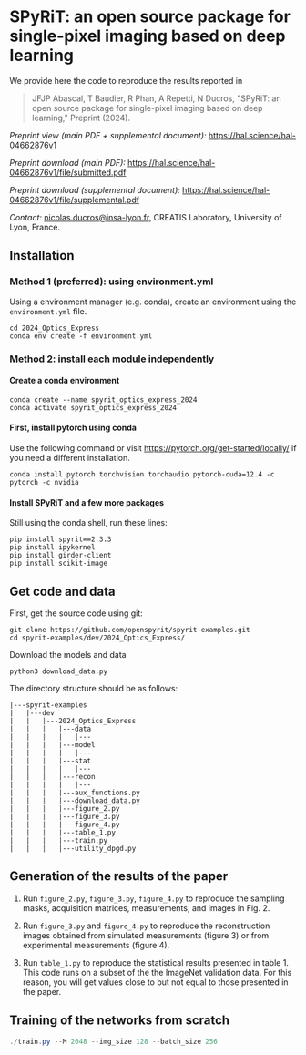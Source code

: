 # SPyRiT: an open source package for single-pixel imaging based on deep learning

We provide here the code to reproduce the results reported in

> JFJP Abascal, T Baudier, R Phan, A Repetti, N Ducros, "SPyRiT: an open source package for single-pixel imaging based on deep learning," Preprint (2024). 

*Preprint view (main PDF + supplemental document):* https://hal.science/hal-04662876v1

*Preprint download (main PDF):* https://hal.science/hal-04662876v1/file/submitted.pdf

*Preprint download (supplemental document):* https://hal.science/hal-04662876v1/file/supplemental.pdf

*Contact:* nicolas.ducros@insa-lyon.fr, CREATIS Laboratory, University of Lyon, France.

## Installation

### Method 1 (preferred): using environment.yml
Using a environment manager (e.g. conda), create an environment using the `environment.yml` file.
```shell
cd 2024_Optics_Express
conda env create -f environment.yml
```

### Method 2: install each module independently

#### Create a conda environment
```shell
conda create --name spyrit_optics_express_2024
conda activate spyrit_optics_express_2024
```

#### First, install pytorch using conda
Use the following command or visit https://pytorch.org/get-started/locally/ if you need a different installation.
```shell
conda install pytorch torchvision torchaudio pytorch-cuda=12.4 -c pytorch -c nvidia
```

#### Install SPyRiT and a few more packages
Still using the conda shell, run these lines:
```shell
pip install spyrit==2.3.3
pip install ipykernel
pip install girder-client
pip install scikit-image
```

## Get code and data
First, get the source code using git:

```shell
git clone https://github.com/openspyrit/spyrit-examples.git
cd spyrit-examples/dev/2024_Optics_Express/ 
```

Download the models and data

```shell
python3 download_data.py
```

The directory structure should be as follows:

```
|---spyrit-examples
|   |---dev
|   |   |---2024_Optics_Express
|   |   |   |---data
|   |   |   |   |---
|   |   |   |---model
|   |   |   |   |---
|   |   |   |---stat
|   |   |   |   |---
|   |   |   |---recon
|   |   |   |   |---
|   |   |   |---aux_functions.py
|   |   |   |---download_data.py
|   |   |   |---figure_2.py
|   |   |   |---figure_3.py
|   |   |   |---figure_4.py
|   |   |   |---table_1.py
|   |   |   |---train.py
|   |   |   |---utility_dpgd.py
```

## Generation of the results of the paper
1. Run `figure_2.py`, `figure_3.py`, `figure_4.py` to reproduce the sampling masks, acquisition matrices, measurements, and images in Fig. 2.

2. Run `figure_3.py` and `figure_4.py` to reproduce the reconstruction images obtained from simulated measurements (figure 3) or from experimental measurements (figure 4).

3. Run `table_1.py` to reproduce the statistical results presented in table 1. This code runs on a subset of the the ImageNet validation data. For this reason, you will get values close to but not equal to those presented in the paper. 

## Training of the networks from scratch
```powershell
./train.py --M 2048 --img_size 128 --batch_size 256
```